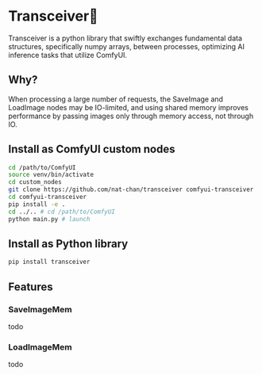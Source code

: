 # Transceiver📡

Transceiver is a python library that swiftly exchanges fundamental data structures, specifically numpy arrays, between processes, optimizing AI inference tasks that utilize ComfyUI.

## Why?

When processing a large number of requests, the SaveImage and LoadImage nodes may be IO-limited, and using shared memory improves performance by passing images only through memory access, not through IO.

## Install as ComfyUI custom nodes

```bash
cd /path/to/ComfyUI
source venv/bin/activate
cd custom_nodes
git clone https://github.com/nat-chan/transceiver comfyui-transceiver
cd comfyui-transceiver
pip install -e .
cd ../.. # cd /path/to/ComfyUI
python main.py # launch
```

## Install as Python library

```bash
pip install transceiver
```

## Features

### SaveImageMem

todo

### LoadImageMem

todo
